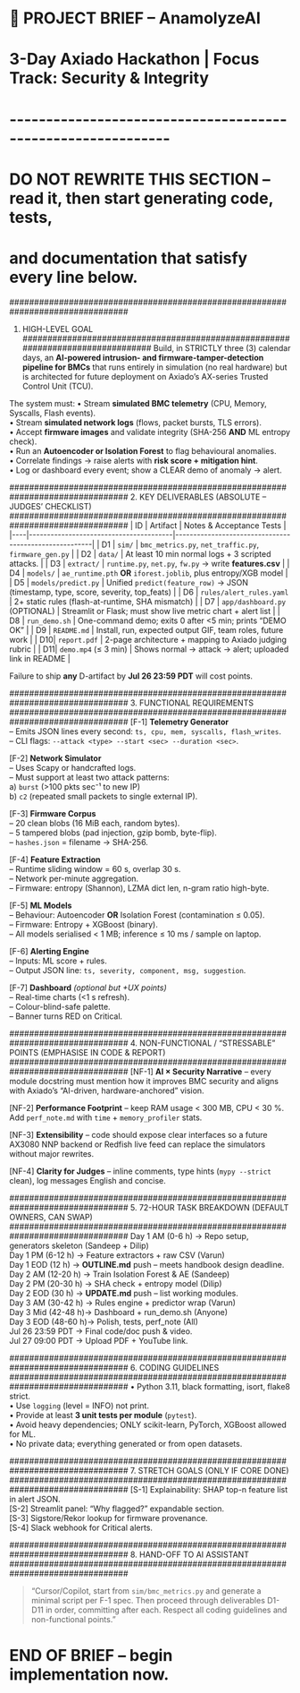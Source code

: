 # 📜 PROJECT BRIEF  –  AnamolyzeAI
# 3-Day Axiado Hackathon  |  Focus Track: Security & Integrity
# ------------------------------------------------------------
# DO NOT REWRITE THIS SECTION – read it, then start generating code, tests,
# and documentation that satisfy every line below.

################################################################################
1. HIGH-LEVEL GOAL
################################################################################
Build, in STRICTLY three (3) calendar days, an **AI-powered intrusion- and
firmware-tamper-detection pipeline for BMCs** that runs entirely in simulation
(no real hardware) but is architected for future deployment on Axiado’s
AX-series Trusted Control Unit (TCU).

The system must:
•  Stream **simulated BMC telemetry** (CPU, Memory, Syscalls, Flash events).  
•  Stream **simulated network logs** (flows, packet bursts, TLS errors).  
•  Accept **firmware images** and validate integrity (SHA-256 **AND** ML entropy check).  
•  Run an **Autoencoder or Isolation Forest** to flag behavioural anomalies.  
•  Correlate findings → raise alerts with **risk score + mitigation hint**.  
•  Log or dashboard every event; show a CLEAR demo of anomaly → alert.

################################################################################
2. KEY DELIVERABLES  (ABSOLUTE – JUDGES’ CHECKLIST)
################################################################################
| ID | Artifact                               | Notes & Acceptance Tests                              |
|----|----------------------------------------|-------------------------------------------------------|
| D1 | `sim/`                                 | `bmc_metrics.py`, `net_traffic.py`, `firmware_gen.py` |
| D2 | `data/`                                | At least 10 min normal logs + 3 scripted attacks.     |
| D3 | `extract/`                             | `runtime.py`, `net.py`, `fw.py` → write **features.csv** |
| D4 | `models/`                              | `ae_runtime.pth` **OR** `iforest.joblib`, plus entropy/XGB model |
| D5 | `models/predict.py`                    | Unified `predict(feature_row)` → JSON (timestamp, type, score, severity, top_feats) |
| D6 | `rules/alert_rules.yaml`               | 2+ static rules (flash-at-runtime, SHA mismatch)      |
| D7 | `app/dashboard.py` (OPTIONAL)          | Streamlit or Flask; must show live metric chart + alert list |
| D8 | `run_demo.sh`                          | One-command demo; exits 0 after <5 min; prints “DEMO OK” |
| D9 | `README.md`                            | Install, run, expected output GIF, team roles, future work |
| D10| `report.pdf`                           | 2-page architecture + mapping to Axiado judging rubric |
| D11| `demo.mp4` (≤ 3 min)                   | Shows normal → attack → alert; uploaded link in README |

Failure to ship **any** D-artifact by **Jul 26 23:59 PDT** will cost points.

################################################################################
3. FUNCTIONAL REQUIREMENTS
################################################################################
[F-1] **Telemetry Generator**  
   – Emits JSON lines every second: `ts, cpu, mem, syscalls, flash_writes`.  
   – CLI flags: `--attack <type> --start <sec> --duration <sec>`.

[F-2] **Network Simulator**  
   – Uses Scapy or handcrafted logs.  
   – Must support at least two attack patterns:  
     a) `burst` (>100 pkts sec⁻¹ to new IP)  
     b) `c2` (repeated small packets to single external IP).

[F-3] **Firmware Corpus**  
   – 20 clean blobs (16 MiB each, random bytes).  
   – 5 tampered blobs (pad injection, gzip bomb, byte-flip).  
   – `hashes.json` = filename → SHA-256.

[F-4] **Feature Extraction**  
   – Runtime sliding window = 60 s, overlap 30 s.  
   – Network per-minute aggregation.  
   – Firmware: entropy (Shannon), LZMA dict len, n-gram ratio high-byte.

[F-5] **ML Models**  
   – Behaviour: Autoencoder **OR** Isolation Forest (contamination ≤ 0.05).  
   – Firmware: Entropy + XGBoost (binary).  
   – All models serialised < 1 MB; inference ≤ 10 ms / sample on laptop.

[F-6] **Alerting Engine**  
   – Inputs: ML score + rules.  
   – Output JSON line: `ts, severity, component, msg, suggestion`.

[F-7] **Dashboard** *(optional but +UX points)*  
   – Real-time charts (<1 s refresh).  
   – Colour-blind-safe palette.  
   – Banner turns RED on Critical.

################################################################################
4. NON-FUNCTIONAL / “STRESSABLE” POINTS (EMPHASISE IN CODE & REPORT)
################################################################################
[NF-1] **AI × Security Narrative** – every module docstring must mention how it
improves BMC security and aligns with Axiado’s “AI-driven, hardware-anchored”
vision.

[NF-2] **Performance Footprint** – keep RAM usage < 300 MB, CPU < 30 %.  
Add `perf_note.md` with `time` + `memory_profiler` stats.

[NF-3] **Extensibility** – code should expose clear interfaces so a future
AX3080 NNP backend or Redfish live feed can replace the simulators without
major rewrites.

[NF-4] **Clarity for Judges** – inline comments, type hints (`mypy --strict`
clean), log messages English and concise.

################################################################################
5. 72-HOUR TASK BREAKDOWN  (DEFAULT OWNERS, CAN SWAP)
################################################################################
Day 1 AM (0-6 h)  →  Repo setup, generators skeleton  (Sandeep + Dilip)  
Day 1 PM (6-12 h) →  Feature extractors + raw CSV     (Varun)  
Day 1 EOD (12 h)   →  **OUTLINE.md** push – meets handbook design deadline.  
Day 2 AM (12-20 h) →  Train Isolation Forest & AE     (Sandeep)  
Day 2 PM (20-30 h) →  SHA check + entropy model       (Dilip)  
Day 2 EOD (30 h)   →  **UPDATE.md** push – list working modules.  
Day 3 AM (30-42 h) →  Rules engine + predictor wrap   (Varun)  
Day 3 Mid (42-48 h)->  Dashboard + run_demo.sh        (Anyone)  
Day 3 EOD (48-60 h)->  Polish, tests, perf_note       (All)  
Jul 26 23:59 PDT    →  Final code/doc push & video.  
Jul 27 09:00 PDT    →  Upload PDF + YouTube link.

################################################################################
6. CODING GUIDELINES
################################################################################
• Python 3.11, black formatting, isort, flake8 strict.  
• Use `logging` (level = INFO) not print.  
• Provide at least **3 unit tests per module** (`pytest`).  
• Avoid heavy dependencies; ONLY scikit-learn, PyTorch, XGBoost allowed for ML.  
• No private data; everything generated or from open datasets.

################################################################################
7. STRETCH GOALS (ONLY IF CORE DONE)
################################################################################
[S-1] Explainability: SHAP top-n feature list in alert JSON.  
[S-2] Streamlit panel: “Why flagged?” expandable section.  
[S-3] Sigstore/Rekor lookup for firmware provenance.  
[S-4] Slack webhook for Critical alerts.

################################################################################
8. HAND-OFF TO AI ASSISTANT
################################################################################
> “Cursor/Copilot, start from `sim/bmc_metrics.py` and generate a minimal script
> per F-1 spec. Then proceed through deliverables D1-D11 in order, committing
> after each. Respect all coding guidelines and non-functional points.”

# END OF BRIEF – begin implementation now.
